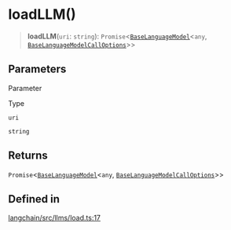 loadLLM()
=========

> **loadLLM**(`uri`: `string`): `Promise`<[`BaseLanguageModel`](/docs/api/base_language/classes/BaseLanguageModel)<`any`, [`BaseLanguageModelCallOptions`](/docs/api/base_language/interfaces/BaseLanguageModelCallOptions)\>\>

Parameters[](#parameters "Direct link to Parameters")
------------------------------------------------------

Parameter

Type

`uri`

`string`

Returns[](#returns "Direct link to Returns")
---------------------------------------------

`Promise`<[`BaseLanguageModel`](/docs/api/base_language/classes/BaseLanguageModel)<`any`, [`BaseLanguageModelCallOptions`](/docs/api/base_language/interfaces/BaseLanguageModelCallOptions)\>\>

Defined in[](#defined-in "Direct link to Defined in")
------------------------------------------------------

[langchain/src/llms/load.ts:17](https://github.com/hwchase17/langchainjs/blob/1c1274d/langchain/src/llms/load.ts#L17)